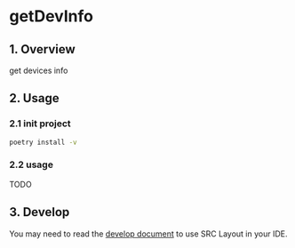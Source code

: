 # getDevInfo

## 1. Overview

get devices info

## 2. Usage

### 2.1 init project

```bash
poetry install -v
```

### 2.2 usage

TODO

## 3. Develop

You may need to read the [develop document](./docs/development.md) to use SRC Layout in your IDE.
